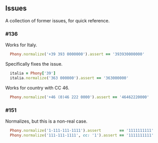 ## Issues

A collection of former issues, for quick reference.

### #136

Works for Italy.

```ruby
  Phony.normalize('+39 393 0000000').assert == '393930000000'
```

Specifically fixes the issue.

```ruby
  italia = Phony['39']
  italia.normalize('363 000000').assert == '363000000'
```

Works for country with CC 46.

```ruby
  Phony.normalize('+46 (0)46 222 0000').assert == '46462220000'
```

### #151

Normalizes, but this is a non-real case.

```ruby
  Phony.normalize('1-111-111-1111').assert        == '1111111111'
  Phony.normalize('111-111-1111', cc: '1').assert == '1111111111'
```
